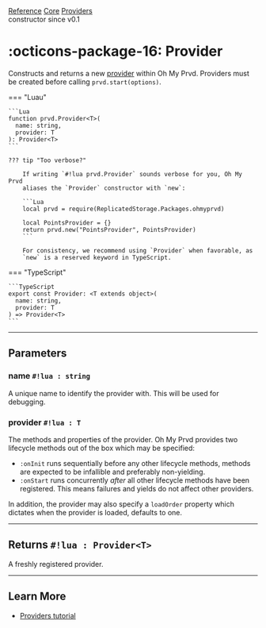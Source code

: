 <div class="ompdoc-reference-breadcrumbs">
<a href="../../../">Reference</a>
<a href="../../">Core</a>
<a href="../">Providers</a>
</div>

<div class="ompdoc-reference-tags">
<span class="ompdoc-reference-highlight">constructor</span>
<span class="ompdoc-reference-since">since v0.1</span>
</div>

# :octicons-package-16: Provider

Constructs and returns a new [provider](../types/provider.md) within Oh My Prvd. Providers must be
created before calling `prvd.start(options)`.

=== "Luau"

    ```Lua
    function prvd.Provider<T>(
      name: string,
      provider: T
    ): Provider<T>
    ```

    ??? tip "Too verbose?"

        If writing `#!lua prvd.Provider` sounds verbose for you, Oh My Prvd
        aliases the `Provider` constructor with `new`:

        ```Lua
        local prvd = require(ReplicatedStorage.Packages.ohmyprvd)

        local PointsProvider = {}
        return prvd.new("PointsProvider", PointsProvider)
        ```

        For consistency, we recommend using `Provider` when favorable, as
        `new` is a reserved keyword in TypeScript.

=== "TypeScript"

    ```TypeScript
    export const Provider: <T extends object>(
      name: string,
      provider: T
    ) => Provider<T>
    ```

---

## Parameters

### name `#!lua : string`

A unique name to identify the provider with. This will be used for debugging.

### provider `#!lua : T`

The methods and properties of the provider. Oh My Prvd provides two lifecycle
methods out of the box which may be specified:

- `:onInit` runs sequentially before any other lifecycle methods, methods are
  expected to be infallible and preferably non-yielding.
- `:onStart` runs concurrently *after* all other lifecycle methods have been
  registered. This means failures and yields do not affect other providers.

In addition, the provider may also specify a `loadOrder` property which
dictates when the provider is loaded, defaults to one.

---

## Returns `#!lua : Provider<T>`

A freshly registered provider.

---

## Learn More

- [Providers tutorial](../../../tutorials/fundamentals/providers.md)
